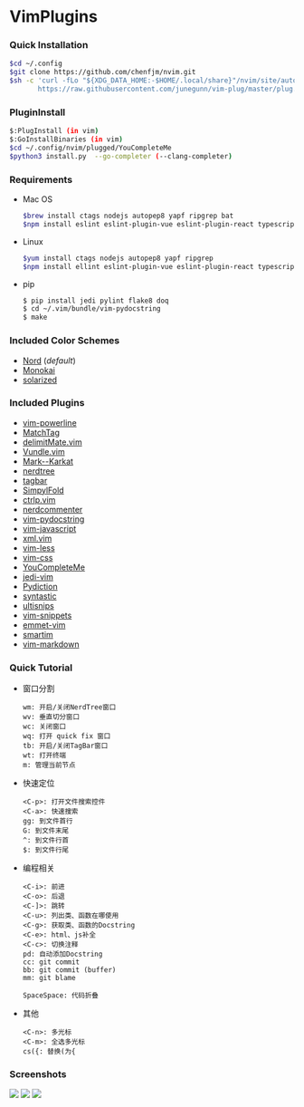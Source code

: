 
VimPlugins
=========

### Quick Installation  

```bash
$cd ~/.config
$git clone https://github.com/chenfjm/nvim.git
$sh -c 'curl -fLo "${XDG_DATA_HOME:-$HOME/.local/share}"/nvim/site/autoload/plug.vim --create-dirs \
       https://raw.githubusercontent.com/junegunn/vim-plug/master/plug.vim'
```

### PluginInstall  

```bash
$:PlugInstall (in vim)
$:GoInstallBinaries (in vim)
$cd ~/.config/nvim/plugged/YouCompleteMe
$python3 install.py  --go-completer (--clang-completer)
```

### Requirements  

- Mac OS

  ```bash
  $brew install ctags nodejs autopep8 yapf ripgrep bat
  $npm install eslint eslint-plugin-vue eslint-plugin-react typescript -g  
  ```


- Linux    

  ```bash
  $yum install ctags nodejs autopep8 yapf ripgrep
  $npm install ellint eslint-plugin-vue eslint-plugin-react typescript -g
  ```

- pip

  ```bash
  $ pip install jedi pylint flake8 doq
  $ cd ~/.vim/bundle/vim-pydocstring
  $ make
  ```

### Included Color Schemes

- [Nord](https://github.com/arcticicestudio/nord-vim) (*default*)
- [Monokai](https://github.com/sickill/vim-monokai)
- [solarized](https://github.com/altercation/vim-colors-solarized)

### Included Plugins

- [vim-powerline](https://github.com/Lokaltog/vim-powerline)
- [MatchTag](https://github.com/gregsexton/MatchTag)
- [delimitMate.vim](https://github.com/vim-scripts/delimitMate.vim)
- [Vundle.vim](https://github.com/VundleVim/Vundle.vim)
- [Mark--Karkat](https://github.com/vim-scripts/Mark--Karkat)
- [nerdtree](https://github.com/scrooloose/nerdtree)
- [tagbar](https://github.com/majutsushi/tagbar)
- [SimpylFold](https://github.com/tmhedberg/SimpylFold)
- [ctrlp.vim](https://github.com/kien/ctrlp.vim)
- [nerdcommenter](https://github.com/scrooloose/nerdcommenter)
- [vim-pydocstring](https://github.com/heavenshell/vim-pydocstring)
- [vim-javascript](https://github.com/pangloss/vim-javascript)
- [xml.vim](https://github.com/othree/xml.vim)
- [vim-less](https://github.com/groenewege/vim-less)
- [vim-css](https://github.com/lepture/vim-css)
- [YouCompleteMe](https://github.com/Valloric/YouCompleteMe)
- [jedi-vim](https://github.com/chenfjm/jedi-vim)
- [Pydiction](https://github.com/rkulla/pydiction)
- [syntastic](https://github.com/vim-syntastic/syntastic)
- [ultisnips](https://github.com/SirVer/ultisnips)
- [vim-snippets](https://github.com/honza/vim-snippets)
- [emmet-vim](https://github.com/mattn/emmet-vim)
- [smartim](https://github.com/ybian/smartim)
- [vim-markdown](https://github.com/plasticboy/vim-markdown)

### Quick Tutorial

- 窗口分割

  ```
  wm: 开启/关闭NerdTree窗口
  wv: 垂直切分窗口
  wc: 关闭窗口
  wq: 打开 quick fix 窗口
  tb: 开启/关闭TagBar窗口
  wt: 打开终端
  m: 管理当前节点
  ```


- 快速定位

  ```
  <C-p>: 打开文件搜索控件
  <C-a>: 快速搜索
  gg: 到文件首行
  G: 到文件末尾
  ^: 到文件行首
  $: 到文件行尾
  ```

- 编程相关

  ```
  <C-i>: 前进
  <C-o>: 后退
  <C-]>: 跳转
  <C-u>: 列出类、函数在哪使用
  <C-g>: 获取类、函数的Docstring
  <C-e>: html、js补全
  <C-c>: 切换注释
  pd: 自动添加Docstring
  cc: git commit
  bb: git commit (buffer)
  mm: git blame
  
  SpaceSpace: 代码折叠
  ```

- 其他

  ```
  <C-n>: 多光标
  <C-m>: 全选多光标
  cs({: 替换(为{
  ```

### Screenshots

![](https://chenfjm.github.io/VimPlugins/images/vim1.png)
![](https://chenfjm.github.io/VimPlugins/images/vim2.png)
![](https://chenfjm.github.io/VimPlugins/images/vim3.png)
